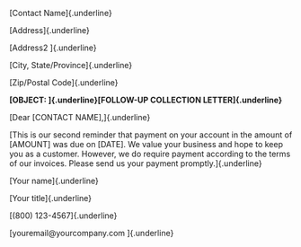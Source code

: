 [Contact Name]{.underline}

[Address]{.underline}

[Address2 ]{.underline}

[City, State/Province]{.underline}

[Zip/Postal Code]{.underline}

**[OBJECT: ]{.underline}[FOLLOW-UP COLLECTION LETTER]{.underline}**

[Dear \[CONTACT NAME\],]{.underline}

[This is our second reminder that payment on your account in the amount
of \[AMOUNT\] was due on \[DATE\]. We value your business and hope to
keep you as a customer. However, we do require payment according to the
terms of our invoices. Please send us your payment
promptly.]{.underline}

[Your name]{.underline}

[Your title]{.underline}

[(800) 123-4567]{.underline}

[youremail\@yourcompany.com ]{.underline}
